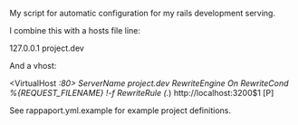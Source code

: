 My script for automatic configuration for my rails development serving.

I combine this with a hosts file line:

  127.0.0.1 project.dev
  
And a vhost:

  <VirtualHost *:80>
  	ServerName 		project.dev
  	RewriteEngine On
  	RewriteCond 	%{REQUEST_FILENAME} !-f
  	RewriteRule		(.*) http://localhost:3200$1 [P]
  </VirtualHost>
  
See rappaport.yml.example for example project definitions.